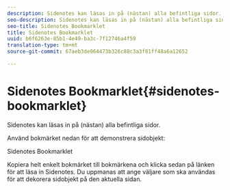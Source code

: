 ```yaml
---
description: Sidenotes kan läsas in på (nästan) alla befintliga sidor.
seo-description: Sidenotes kan läsas in på (nästan) alla befintliga sidor.
seo-title: Sidenotes Bookmarklet
title: Sidenotes Bookmarklet
uuid: b6f6263e-85b1-4e49-ba3c-7f12746a4f59
translation-type: tm+mt
source-git-commit: 67aeb3de964473b326c88c3a3f81ff48a6a12652

---
```



# Sidenotes Bookmarklet{#sidenotes-bookmarklet}

Sidenotes kan läsas in på (nästan) alla befintliga sidor.

Använd bokmärket nedan för att demonstrera sidobjekt:

Sidenotes Bookmarklet

Kopiera helt enkelt bokmärket till bokmärkena och klicka sedan på länken för att läsa in Sidenotes. Du uppmanas att ange väljare som ska användas för att dekorera sidobjekt på den aktuella sidan.
